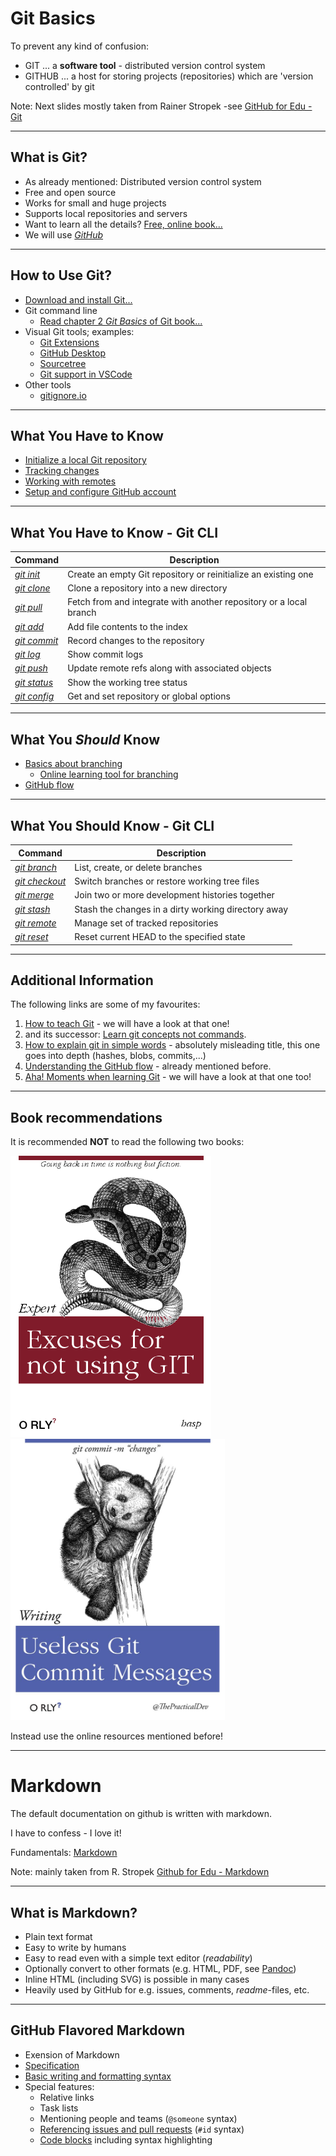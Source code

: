 # Git Basics

To prevent any kind of confusion:

- GIT ... a **software tool**  - distributed version control system
- GITHUB ... a host for storing projects (repositories) which are 'version controlled' by git

Note: Next slides mostly taken from Rainer Stropek -see [GitHub for Edu - Git](https://rstropek.github.io/GitHubEduWorkshop/#/4)

---
<!-- .slide: class="left" -->
## What is Git?

- As already mentioned: Distributed version control system
- Free and open source
- Works for small and huge projects
- Supports local repositories and servers
- Want to learn all the details? [Free, online book...](https://git-scm.com/book)
- We will use [*GitHub*](https://github.com)

---
<!-- .slide: class="left" -->
## How to Use Git?

- [Download and install Git...](https://git-scm.com)
- Git command line
  - [Read chapter 2 *Git Basics* of Git book...](https://git-scm.com/book/en/v2/Git-Basics-Getting-a-Git-Repository)
- Visual Git tools; examples:
  - [Git Extensions](https://gitextensions.github.io/)
  - [GitHub Desktop](https://desktop.github.com/)
  - [Sourcetree](https://www.atlassian.com/software/sourcetree)
  - [Git support in VSCode](https://code.visualstudio.com/docs/editor/versioncontrol#_git-support)
- Other tools
  - [gitignore.io](https://www.gitignore.io/)

---
<!-- .slide: class="left" -->
## What You Have to Know

- [Initialize a local Git repository](https://git-scm.com/book/en/v2/Git-Basics-Getting-a-Git-Repository)
- [Tracking changes](https://git-scm.com/book/en/v2/Git-Basics-Recording-Changes-to-the-Repository)
- [Working with remotes](https://git-scm.com/book/en/v2/Git-Basics-Working-with-Remotes)
- [Setup and configure GitHub account](https://git-scm.com/book/en/v2/GitHub-Account-Setup-and-Configuration)

---
<!-- .slide: class="left" -->
## What You Have to Know - Git CLI

| Command                                             | Description                                                  |
| --------------------------------------------------- | ------------------------------------------------------------ |
| [*git init*](https://git-scm.com/docs/git-init)     | Create an empty Git repository or reinitialize an existing one |
| [*git clone*](https://git-scm.com/docs/git-clone)   | Clone a repository into a new directory                      |
| [*git pull*](https://git-scm.com/docs/git-pull)     | Fetch from and integrate with another repository or a local branch |
| [*git add*](https://git-scm.com/docs/git-add)       | Add file contents to the index                               |
| [*git commit*](https://git-scm.com/docs/git-commit) | Record changes to the repository                             |
| [*git log*](https://git-scm.com/docs/git-log)       | Show commit logs                                             |
| [*git push*](https://git-scm.com/docs/git-push)     | Update remote refs along with associated objects             |
| [*git status*](https://git-scm.com/docs/git-status) | Show the working tree status                                 |
| [*git config*](https://git-scm.com/docs/git-config) | Get and set repository or global options                     |

---
<!-- .slide: class="left" -->
## What You *Should* Know

- [Basics about branching](https://git-scm.com/book/en/v2/Git-Branching-Branches-in-a-Nutshell)
  - [Online learning tool for branching](https://learngitbranching.js.org/)
- [GitHub flow](https://guides.github.com/introduction/flow/)

---
<!-- .slide: class="left" -->
## What You Should Know - Git CLI

| Command                                                 | Description                                         |
| ------------------------------------------------------- | --------------------------------------------------- |
| [*git branch*](https://git-scm.com/docs/git-branch)     | List, create, or delete branches                    |
| [*git checkout*](https://git-scm.com/docs/git-checkout) | Switch branches or restore working tree files       |
| [*git merge*](https://git-scm.com/docs/git-merge)       | Join two or more development histories together     |
| [*git stash*](https://git-scm.com/docs/git-stash)       | Stash the changes in a dirty working directory away |
| [*git remote*](https://git-scm.com/docs/git-remote)     | Manage set of tracked repositories                  |
| [*git reset*](https://git-scm.com/docs/git-reset)       | Reset current HEAD to the specified state           |

---
<!-- .slide: class="left" -->
## Additional Information

The following links are some of my favourites:

1. [How to teach Git](https://rachelcarmena.github.io/2018/12/12/how-to-teach-git.html) - we will have a look at that one!
2. and its successor: [Learn git concepts not commands](https://dev.to/unseenwizzard/learn-git-concepts-not-commands-4gjc).
3. [How to explain git in simple words](https://smusamashah.github.io/blog/2017/10/14/explain-git-in-simple-words) - absolutely misleading title, this one goes into depth (hashes, blobs, commits,...)
4. [Understanding the GitHub flow](https://guides.github.com/introduction/flow/) - already mentioned before.
5. [Aha! Moments when learning Git](https://betterexplained.com/articles/aha-moments-when-learning-git/) - we will have a look at that one too!

---
<!-- .slide: class="left" -->
## Book recommendations

It is recommended **NOT** to read the following two books:

<p float="left">
  <img src="./images/git-basics_Excuses.png" height="450" />
  <img src="./images/git-basics_UselessMessages.jpg" height="450" />
</p>

Instead use the online resources mentioned before!

-----
<!-- .slide: class="left" -->
# Markdown

The default documentation on github is written with markdown.

I have to confess - I love it!

Fundamentals: [Markdown](https://daringfireball.net/projects/markdown/)

Note: mainly taken from R. Stropek [Github for Edu - Markdown](https://rstropek.github.io/GitHubEduWorkshop/#/5)

---
<!-- .slide: class="left" -->
## What is Markdown?

- Plain text format
- Easy to write by humans
- Easy to read even with a simple text editor (*readability*)
- Optionally convert to other formats (e.g. HTML, PDF, see [Pandoc](http://pandoc.org/))
- Inline HTML (including SVG) is possible in many cases
- Heavily used by GitHub for e.g. issues, comments, *readme*-files, etc.

---
<!-- .slide: class="left" -->
## GitHub Flavored Markdown

- Exension of Markdown
- [Specification](https://github.github.com/gfm/)
- [Basic writing and formatting syntax](https://help.github.com/articles/basic-writing-and-formatting-syntax/)
- Special features:
  - Relative links
  - Task lists
  - Mentioning people and teams (`@someone` syntax)
  - [Referencing issues and pull requests](https://help.github.com/articles/autolinked-references-and-urls) (`#id` syntax)
  - [Code blocks](https://help.github.com/articles/creating-and-highlighting-code-blocks) including syntax highlighting
